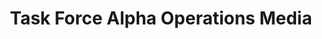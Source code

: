 ---
enable: true
title: "Task Force Alpha Operations Media"
description: "Screenshots of Operations by members and staff"



# Testimonials
testimonials:
  - image: "/images/testimonial/afghan-walk.png"
  - image: "/images/testimonial/barker-afghan.png"
  - image: "/images/testimonial/charlie-ft.png"
  - image: "/images/testimonial/charlie-ft-operation.jpg"
  - image: "/images/testimonial/delta-ft.png"
  - image: "/images/testimonial/delta-ft-truck.jpg"
  - image: "/images/testimonial/gathering-flag.png"
  - image: "/images/testimonial/group-image.png"
  - image: "/images/testimonial/heli-dropoff.jpg"
  - image: "/images/testimonial/heli-pickup.jpg"
  - image: "/images/testimonial/logistics.png"
  - image: "/images/testimonial/prone.jpg"
  - image: "/images/testimonial/recce-ft.png"
  - image: "/images/testimonial/ross-overview.png"

# don't create a separate page
_build:
  render: never
---